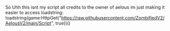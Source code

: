 So Uhh this isnt my script all credits to the owner of aelous im just making it easier to access 
loadstring: loadstring(game:HttpGet("https://raw.githubusercontent.com/ZombifiedV2/AelousV2/main/Script", true))()
